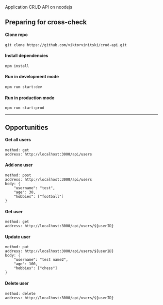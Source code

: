 Application CRUD API on noodejs

## Preparing for cross-check

#### Clone repo

```
git clone https://github.com/viktorvinitski/crud-api.git
```

#### Install dependencies

```
npm install
```

#### Run in development mode

```
npm run start:dev
```

#### Run in production mode

```
npm run start:prod
```

---

## Opportunities

#### Get all users

```
method: get
address: http://localhost:3000/api/users
```

#### Add one user

```
method: post
address: http://localhost:3000/api/users
body: {
    "username": "test",
    "age": 30,
    "hobbies": ["football"]
}
```

#### Get user

```
method: get
address: http://localhost:3000/api/users/${userID}
```

#### Update user

```
method: put
address: http://localhost:3000/api/users/${userID}
body: {
    "username": "test name2",
    "age": 100,
    "hobbies": ["chess"]
}
```

#### Delete user

```
method: delete
address: http://localhost:3000/api/users/${userID}
```
